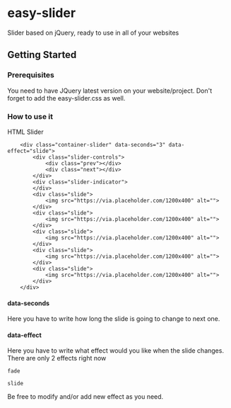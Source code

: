 # easy-slider

Slider based on jQuery, ready to use in all of your websites

## Getting Started


### Prerequisites

You need to have JQuery latest version on your website/project.
Don't forget to add the easy-slider.css as well.


### How to use it

HTML Slider

```
    <div class="container-slider" data-seconds="3" data-effect="slide">
        <div class="slider-controls">
            <div class="prev"></div>
            <div class="next"></div>
        </div>
        <div class="slider-indicator">
        </div>
        <div class="slide">
            <img src="https://via.placeholder.com/1200x400" alt="">
        </div>
        <div class="slide">
            <img src="https://via.placeholder.com/1200x400" alt="">
        </div>
        <div class="slide">
            <img src="https://via.placeholder.com/1200x400" alt="">
        </div>
        <div class="slide">
            <img src="https://via.placeholder.com/1200x400" alt="">
        </div>
        <div class="slide">
            <img src="https://via.placeholder.com/1200x400" alt="">
        </div>
    </div>
```

#### data-seconds
Here you have to write how long the slide is going to change to next one.

#### data-effect
Here you have to write what effect would you like when the slide changes.
There are only 2 effects right now
 
 ```
 fade
 ```
 
 ```
 slide
 ```

Be free to modify and/or add new effect as you need.




